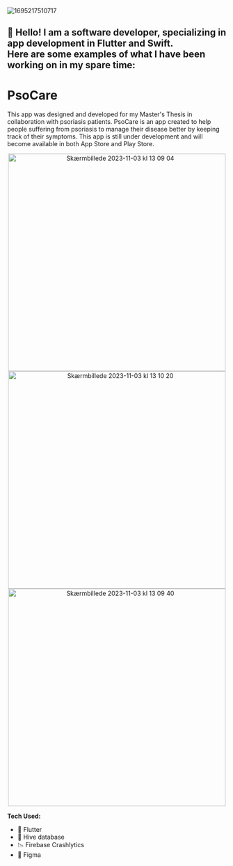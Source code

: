![1695217510717](https://github.com/carlankjaer/Mobile-Development-Portfolio/assets/32563457/d702f5c3-5fce-4792-abd9-0993f2b83f71)

## :wave: Hello! I am a software developer, specializing in app development in Flutter and Swift.<br/> Here are some examples of what I have been working on in my spare time:

# PsoCare

This app was designed and developed for my Master's Thesis in collaboration with psoriasis patients. PsoCare is an app created to help people suffering from psoriasis to manage their disease better by keeping track of their symptoms. This app is still under development and will become available in both App Store and Play Store.

<p align="center">
<img height="500" alt="Skærmbillede 2023-11-03 kl  13 09 04" src="https://github.com/carlankjaer/Mobile-Development-Portfolio/assets/32563457/bdbea18d-95d4-43a0-a2af-5f7b2175edef">
<img height="500" alt="Skærmbillede 2023-11-03 kl  13 10 20" src="https://github.com/carlankjaer/Mobile-Development-Portfolio/assets/32563457/d2c2fe41-90b9-4aec-857e-b7afb0d3598c">
<img height="500" alt="Skærmbillede 2023-11-03 kl  13 09 40" src="https://github.com/carlankjaer/Mobile-Development-Portfolio/assets/32563457/f55617d6-6362-4af7-bd18-d5ab5a18bfeb">
</p>

**Tech Used:**
  * :iphone: Flutter
  * :floppy_disk: Hive database
  * :chart_with_downwards_trend: Firebase Crashlytics
  * :art: Figma
